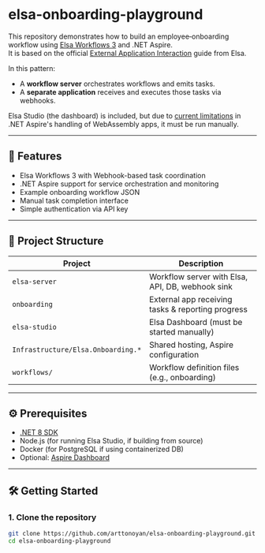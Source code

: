 ﻿# elsa-onboarding-playground

This repository demonstrates how to build an employee‑onboarding workflow using [Elsa Workflows 3](https://elsaworkflows.io) and .NET Aspire.  
It is based on the official [External Application Interaction](https://docs.elsaworkflows.io/guides/external-application-interaction) guide from Elsa.

In this pattern:

- A **workflow server** orchestrates workflows and emits tasks.
- A **separate application** receives and executes those tasks via webhooks.

Elsa Studio (the dashboard) is included, but due to [current limitations](https://github.com/elsa-workflows/elsa-core/issues/8287) in .NET Aspire's handling of WebAssembly apps, it must be run manually.

---

## 🚀 Features

- Elsa Workflows 3 with Webhook-based task coordination
- .NET Aspire support for service orchestration and monitoring
- Example onboarding workflow JSON
- Manual task completion interface
- Simple authentication via API key

---

## 🧾 Project Structure

| Project                             | Description                                      |
|-------------------------------------|--------------------------------------------------|
| `elsa-server`                       | Workflow server with Elsa, API, DB, webhook sink |
| `onboarding`                        | External app receiving tasks & reporting progress |
| `elsa-studio`                       | Elsa Dashboard (must be started manually)        |
| `Infrastructure/Elsa.Onboarding.*` | Shared hosting, Aspire configuration             |
| `workflows/`                        | Workflow definition files (e.g., onboarding)     |

---

## ⚙️ Prerequisites

- [.NET 8 SDK](https://dotnet.microsoft.com/en-us/download/dotnet/8.0)
- Node.js (for running Elsa Studio, if building from source)
- Docker (for PostgreSQL if using containerized DB)
- Optional: [Aspire Dashboard](https://learn.microsoft.com/en-us/dotnet/aspire/overview)

---

## 🛠️ Getting Started

### 1. Clone the repository

```bash
git clone https://github.com/arttonoyan/elsa-onboarding-playground.git
cd elsa-onboarding-playground
